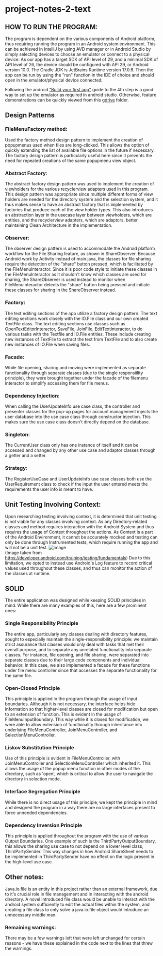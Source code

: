 # project-notes-2-text

## HOW TO RUN THE PROGRAM:
The program is dependent on the various components of Android platform, thus requiring running the program in an Android system environment. This can be achieved in IntelliJ by using AVD manager or in Android Studio by simply selecting devices to choose an emulator or connect to a physical device. As our app has a target SDK of API level of 29, and a minimal SDK of API level of 26, the device should be configured with API 29, or Android version 10.0. The Gradle JDK is JetBrains Runtime version 17.0.6. Then the app can be run by using the "run" function in the IDE of choice and should open in the emulator/physical device connected. 

Following the android ["Build your first app"](https://developer.android.com/codelabs/build-your-first-android-app#0) guide to the 4th step is a good way to set up the emulator as required in android studio. Otherwise, feature demonstrations can be quickly viewed from this [gdrive](https://drive.google.com/drive/folders/1-Xp3OHFaEYvpY8-pLJ4wdnEGRybp_TFn?usp=sharing) folder.

## Design Patterns

### FileMenuFactory method:
Used the factory method design pattern to implement the creation of popupmenus used when files are long-clicked. This allows the option of quickly extending the list of available file options in the future if necessary. The factory design pattern is particularly useful here since it prevents the need for repeated creations of the same popupmenu view object.

### Abstract Factory:
The abstract factory design pattern was used to implement the creation of viewholders for the various recyclerview adapters used in this program. This design pattern was appropriate since multiple different forms of view holders are needed for the directory system and the selection system, and it thus makes sense to have an abstract factory that is implemented by factories that produce each of the view holder types. This also introduces an abstraction layer in the usecase layer between viewholders, which are entities, and the recyclerview adapters, which are adaptors, better maintaining Clean Architecture in the implementation.


### Observer:
The observer design pattern is used to accommodate the Android platform workflow for the File Sharing feature, as shown in ShareObserver. Because Android work by Activity instead of main.java, the classes for file sharing require the detection of the "share" button pressed, which is facilitated by the FileMenuInteractor. Since it is poor code style to initiate these classes in the FileMenuInteractor as it shouldn't know which classes are used for sharing, the ShareObserver is used instead to monitor when FileMenuInteractor detects the "share" button being pressed and initiate these classes for sharing in the ShareObserver instead. 


### Factory:
The text editing sections of the app utilize a factory design pattern. The text editing sections work closely with the IO.File class and our own created TextFile class. The text editing sections use classes such as OpenTextEditorInteractor, SaveFile, JoinFile, EditTextInteractor, to do various tasks with the Textfile and IO.File entities. These include creating new instances of TextFile to extract the text from TextFile and to also create new instances of IO.File when saving files. 

### Facade:
While file opening, sharing and moving were implemented as separate functionality through separate classes (due to the single responsiility principle), they were brought together under the facade of the filemenu interactor to simplify accessing them for file menus.

### Dependency Injection:
When calling the UserUpdateInfo use case class, the controller and presenter classes for the pop-up pages for account management injects the user database into the use case class through constructor injection. This makes sure the use case class doesn't directly depend on the database.

### Singleton:
The CurrentUser class only has one instance of itself and it can be accessed and changed by any other use case and adaptor classes through a getter and a setter.

### Strategy:
The RegisterUseCase and UserUpdateInfo use case classes both use the UserRequirement class to check if the input the user entered meets the requirements the user info is meant to have.


## Unit Testing Involving Context:
Upon researching testing involving context, it is determined that unit testing is not viable for any classes involving context. As any Directory-related classes and method requires interaction with the Android System and thus requires the usage of Context throughout the actions. As Context is a part of the Android Environment, it cannot be accurately mocked and testing can only be done through Instrumented tests, which require running the app and will not be a unit test. 
![image](https://github.com/CSC207-2023Y-UofT/project-notes-2-text/assets/133291994/3159dc9b-92f2-4db1-bc8c-5c72cbdc58b8)  
(Image taken from https://developer.android.com/training/testing/fundamentals) Due to this limitation, we opted to instead use Android's Log feature to record critical values used throughout these classes, and thus can monitor the action of the classes at runtime. 


## SOLID
The entire application was designed while keeping SOLID principles in mind. While there are many examples of this, here are a few prominent ones:

### Single Responsibility Principle
The entire app, particularly any classes dealing with directory features, sought to especially maintain the single-responsibility principle: we maintain strict assurance that classes would only deal with tasks that met their overall purpose, and to separate any unrelated functionality into separate classes. For instance, file opening, and file sharing, were separated into separate classes due to their large code components and individual behavior. In this case, we also implemented a facade for these functions under file menu controller since that accesses the separate functionality for the same file.

### Open-Closed Principle
This principle is applied in the program through the usage of input boundaries. Although it is not necessary, the interface helps hide information so that higher-level classes are closed for modification but open to an extension of function. This is evident in the usage of FileMenuInputBoundary. This way while it is closed for modification, we were able to allow extension of functionality through inheritance into underlying FileMenuController, JoinMenuController, and SelectionMenuController. 

### Liskov Substitution Principle
Use of this principle is evident in FileMenuController, with JoinMenuController and SelectionMenuController which inherited it. This allows the usage of the popup menu function in other modes of the directory, such as 'open', which is critical to allow the user to navigate the directory in selection mode. 

### Interface Segregation Principle
While there is no direct usage of this principle, we kept the principle in mind and designed the program in a way there are no large interfaces present to force unneeded dependencies. 

### Dependency Inversion Principle
This principle is applied throughout the program with the use of various Output Boundaries. One example of such is the ThirdPartyOutputBoundary, this allows the sharing use case to not depend on a lower level class, ThirdPartySender. This way changes in how Android ShareSheet needs to be implemented in ThirdPartySender have no effect on the logic present in the high-level use case. 


## Other notes:

Java.io.file is an entity in this project rather than an external framework, due to it's crucial role in file management and in interacting with the android directory. A novel introduced file class would be unable to interact with the android system sufficiently to edit the actual files within the system, and creating a file class to only solve a java.io.file object would introduce an unnecessary middle man.

### Remaining warnings: 
There may be a few warnings left that were left unchanged for certain reasons - we have these explained in the code next to the lines that threw the warnings.
